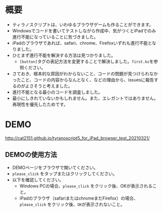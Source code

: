 # 概要

- ティラノスクリプトは、いわゆるブラウザゲームも作ることができます。
- Windowsでコードを書いてテストしながら作成中、気がつくとiPadでのみ進行不能になっていることに気づきました。
- iPadのブラウザであれば、safari、chrome、Firefoxいずれも進行不能となりました。
- ひとまず進行不能を解決する方法は見つかりました。
  - `[button]`タグの表記方法を変更することで解決しました。`first.ks`を参照ください。
- さておき、根本的な原因がわからないこと、コードの問題が見つけられなかったこと、コードの内容からなんとなく、などの理由から、issuesに報告するのがよさそうと考えました。
- 進行不能となる最小のコードを調査しました。
- 最小にしきれていないかもしれません。また、エレガントではありません。再現性を優先したためです。


# DEMO
http://cat2151.github.io/tyranoscript5_for_iPad_browser_test_20210321/

## DEMOの使用方法

- DEMOページをブラウザで開いてください。
- `please_click` をタップまたはクリックしてください。
- 以下を確認してください。
  - Windows PCの場合、`please_click` をクリック後、OKが表示されること。
  - iPadのブラウザ（safariまたはchromeまたFirefox）の場合、`please_click` をクリック後、`OK`が表示されないこと。
